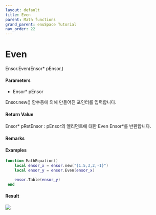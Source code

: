 ```yaml
---
layout: default
title: Even
parent: Math functions
grand_parent: enuSpace Tutorial
nav_order: 22
---
```


# Even

Ensor.Even\(Ensor\* pEnsor,\)

#### Parameters

* Ensor\* pEnsor

Ensor.new\(\) 함수등에 의해 만들어진 포인터를 입력합니다.

#### Return Value

Ensor\* pRetEnsor : pEnsor의 엘리먼트에 대한 Even Ensor\*를 반환합니다.

#### Remarks

#### Examples

```lua
function MathEquation()
	local ensor_x = ensor.new("{1.5,3,2,-1}")
 	local ensor_y = ensor.Even(ensor_x)

	ensor.Table(ensor_y)
 end
```

#### Result

![](/MathAPI/Even.png)

